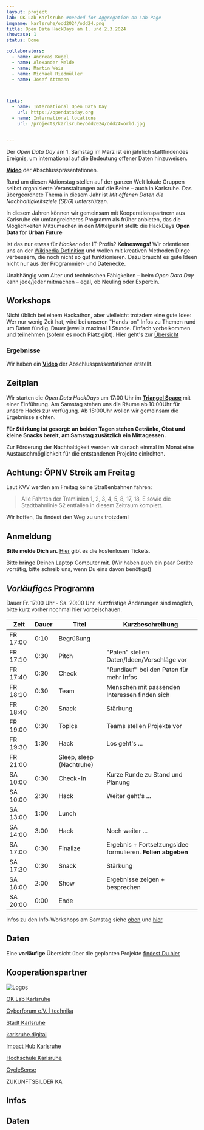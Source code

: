 ```yaml
---
layout: project
lab: OK Lab Karlsruhe #needed for Aggregation on Lab-Page
imgname: karlsruhe/odd2024/odd24.png
title: Open Data HackDays am 1. und 2.3.2024
showcase: 1
status: Done

collaborators:
  - name: Andreas Kugel
  - name: Alexander Melde
  - name: Martin Weis
  - name: Michael Riedmüller
  - name: Josef Attmann



links:
  - name: International Open Data Day
    url: https://opendataday.org
  - name: International locations
    url: /projects/karlsruhe/odd2024/odd24world.jpg


---
```


Der *Open Data Day* am 1. Samstag im März ist ein jährlich stattfindendes Ereignis, um international auf die Bedeutung offener Daten hinzuweisen. 

[**Video**](https://youtu.be/lFcIXbp3C3Y) der Abschlusspräsentationen.


<!-- 
![](/projects/karlsruhe/odd2024/odd24.png)
-->

Rund um diesen Aktionstag stellen auf der ganzen Welt lokale Gruppen selbst organisierte Veranstaltungen auf die Beine – auch in Karlsruhe.
Das übergeordnete Thema in diesem Jahr ist *Mit offenen Daten die Nachhaltigkeitsziele (SDG) unterstützen*.

In diesem Jahren können wir gemeinsam mit Kooperationspartnern aus Karlsruhe ein umfangreicheres Programm als früher anbieten, das die Möglichkeiten Mitzumachen in den Mittelpunkt stellt: die HackDays **Open Data for Urban Future**

Ist das nur etwas für *Hacker* oder IT-Profis? **Keineswegs!** Wir orientieren uns an der [Wikipedia Definition](https://de.wikipedia.org/wiki/Hack) und wollen mit kreativen Methoden Dinge verbessern, die noch nicht so gut funktionieren. Dazu braucht es gute Ideen nicht nur aus der Programmier- und Datenecke.

Unabhängig vom Alter und technischen Fähigkeiten – beim *Open Data Day* kann jede/jeder mitmachen – egal, ob Neuling oder Expert:In.

## Workshops
Nicht üblich bei einem Hackathon, aber vielleicht trotzdem eine gute Idee: Wer nur wenig Zeit hat, wird bei unseren "Hands-on" Infos zu Themen rund um Daten fündig. Dauer jeweils maximal 1 Stunde. Einfach vorbeikommen und teilnehmen (sofern es noch Platz gibt). Hier geht's zur [Übersicht](/odd24-workshops/)

### Ergebnisse

Wir haben ein [**Video**](https://youtu.be/lFcIXbp3C3Y) der Abschlusspräsentationen erstellt.

## Zeitplan

Wir starten die *Open Data HackDays* um 17:00 Uhr im **[Triangel Space](https://www.triangel.space/)** mit einer Einführung. Am Samstag stehen uns die Räume ab 10:00Uhr für unsere Hacks zur verfügung. Ab 18:00Uhr wollen wir gemeinsam die Ergebnisse sichten.

**Für Stärkung ist gesorgt: an beiden Tagen stehen Getränke, Obst und kleine Snacks bereit, am Samstag zusätzlich ein Mittagessen.**

Zur Förderung der Nachhaltigkeit werden wir danach einmal im Monat eine Austauschmöglichkeit für die entstandenen Projekte einirchten.

<!-- 
![](/projects/karlsruhe/odd2024/odd24-wide.png)
-->


## Achtung: ÖPNV Streik am Freitag
Laut KVV werden am Freitag keine Straßenbahnen fahren:
> Alle Fahrten der Tramlinien 1, 2, 3, 4, 5, 8, 17, 18, E sowie die Stadtbahnlinie S2 entfallen in diesem Zeitraum komplett.

Wir hoffen, Du findest den Weg zu uns trotzdem!

## Anmeldung

**Bitte melde Dich an.** [Hier](https://pretix.eu/digital-codes/oddka24/) gibt es die kostenlosen Tickets. 

Bitte bringe Deinen Laptop Computer mit. (Wir haben auch ein paar Geräte vorrätig, bitte schreib uns, wenn Du eins davon benötigst)

## *Vorläufiges* Programm
Dauer Fr. 17:00 Uhr - Sa. 20:00 Uhr. Kurzfristige Änderungen sind möglich, bitte kurz vorher nochmal hier vorbeischauen.
 
| Zeit      | Dauer | Titel      | Kurzbeschreibung |
| ----------- | ----------- | ----------- | ----------- |
|FR 17:00|0:10|Begrüßung | |
|FR 17:10|0:30| Pitch  | "Paten" stellen Daten/Ideen/Vorschläge vor |
|FR 17:40|0:30| Check | "Rundlauf" bei den Paten für mehr Infos  |
|FR 18:10|0:30| Team | Menschen mit passenden Interessen finden sich |
|FR 18:40|0:20| Snack | Stärkung |
|FR 19:00|0:30| Topics | Teams stellen Projekte vor |
|FR 19:30|1:30| Hack | Los geht's ... |
|FR 21:00|| Sleep, sleep (Nachtruhe) |||
|SA 10:00|0:30| Check-In | Kurze Runde zu Stand und Planung |
|SA 10:00|2:30| Hack | Weiter geht's ...|
|SA 13:00|1:00| Lunch |||
|SA 14:00|3:00| Hack  | Noch weiter ... |
|SA 17:00|0:30| Finalize  | Ergebnis + Fortsetzungsidee formulieren. **Folien abgeben** |
|SA 17:30|0:30| Snack | Stärkung |
|SA 18:00|2:00| Show  | Ergebnisse zeigen + besprechen |
|SA 20:00|0:00| Ende  |  |

Infos zu den Info-Workshops am Samstag siehe [oben](/projekte/odd24/#workshops) und [hier](/odd24-workshops/)


## Daten
Eine **vorläufige** Übersicht über die geplanten Projekte [findest Du hier](/odd24-abstracts)

## Kooperationspartner

![Logos](/projects/karlsruhe/odd2024/odd24coop.png)

[OK Lab Karlsruhe](https://ok-lab-karlsruhe.de)

<!-- 
-->

[Cyberforum e.V. | technika](https://www.cyberforum.de/)

[Stadt Karlsruhe](https://www.karlsruhe.de)

[karlsruhe.digital](https://karlsruhe.digital/)

[Impact Hub Karlsruhe](https://karlsruhe.impacthub.net)

[Hochschule Karlsruhe](https://www.h-ka.de/)

[CycleSense](https://cyclesense.de/)

ZUKUNFTSBILDER KA


## Infos


## Daten


